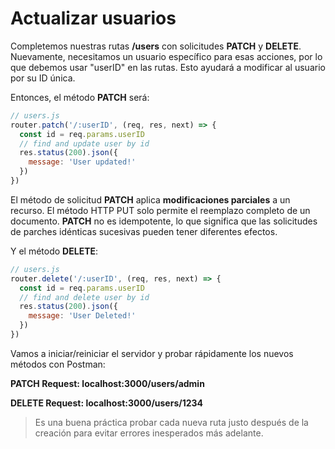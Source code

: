 # Actualizar usuarios

Completemos nuestras rutas **/users** con solicitudes **PATCH** y **DELETE**.
Nuevamente, necesitamos un usuario específico para esas acciones, por lo que debemos usar "userID" en las rutas. Esto ayudará a modificar al usuario por su ID única.

Entonces, el método **PATCH** será:

```js
// users.js
router.patch('/:userID', (req, res, next) => {
  const id = req.params.userID
  // find and update user by id
  res.status(200).json({
    message: 'User updated!'
  })
})
```

El método de solicitud **PATCH** aplica **modificaciones parciales** a un recurso. El método HTTP PUT solo permite el reemplazo completo de un documento. **PATCH** no es idempotente, lo que significa que las solicitudes de parches idénticas sucesivas pueden tener diferentes efectos.

Y el método **DELETE**:

```js
// users.js
router.delete('/:userID', (req, res, next) => {
  const id = req.params.userID
  // find and delete user by id
  res.status(200).json({
    message: 'User Deleted!'
  })
})
```

Vamos a iniciar/reiniciar el servidor y probar rápidamente los nuevos métodos con Postman:

**PATCH Request: localhost:3000/users/admin**

**DELETE Request: localhost:3000/users/1234**

> Es una buena práctica probar cada nueva ruta justo después de la creación para evitar errores inesperados más adelante.

